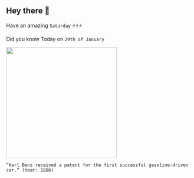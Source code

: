 ## Hey there 👋
Have an amazing `Saturday` ⚡⚡⚡

Did you know Today on `29th of January`
 
 [<img src="https://heartthatvroom.files.wordpress.com/2017/10/benz.jpg?w=640" width="300" />](https://www.daimler.com/company/tradition/company-history/1885-1886.html#:~:text=On%20January%2029%2C%201886%2C%20Carl,birth%20certificate%20of%20the%20automobile.) 
 ```
“Karl Benz received a patent for the first successful gasoline-driven car.” (Year: 1886)
```
